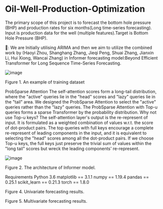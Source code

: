 # Oil-Well-Production-Optimization

The primary scope of this project is to forecast the bottom hole pressure (BHP) and production rates for six months(Long time-series forecasting). Input is production data for the well (multiple features).Target is Bottom Hole Pressure (BHP).

🚩: We are Initially utilising ARIMA and then we aim to utilize the combined work by (Haoyi Zhou, Shanghang Zhang, Jieqi Peng, Shuai Zhang, Jianxin Li, Hui Xiong, Wancai Zhang) in Informer forecasting model:Beyond Efficient Transformer for Long Sequence Time-Series Forecasting.

![image](https://github.com/Kickersisoff/Oil-Well-Production-Optimization/assets/34878344/768e16ae-8a7f-4e43-b7ad-0b9ff80b556e)

Figure 1. An example of training dataset

ProbSparse Attention
The self-attention scores form a long-tail distribution, where the "active" queries lie in the "head" scores and "lazy" queries lie in the "tail" area. We designed the ProbSparse Attention to select the "active" queries rather than the "lazy" queries. The ProbSparse Attention with Top-u queries forms a sparse Transformer by the probability distribution. Why not use Top-u keys? The self-attention layer's output is the re-represent of input. It is formulated as a weighted combination of values w.r.t. the score of dot-product pairs. The top queries with full keys encourage a complete re-represent of leading components in the input, and it is equivalent to selecting the "head" scores among all the dot-product pairs. If we choose Top-u keys, the full keys just preserve the trivial sum of values within the "long tail" scores but wreck the leading components' re-represent.

![image](https://github.com/Kickersisoff/Oil-Well-Production-Optimization/assets/34878344/e1fe6725-109e-432f-885b-7e810ebabfa5)

Figure 2. The architecture of Informer model.

Requirements
Python 3.6
matplotlib == 3.1.1
numpy == 1.19.4
pandas == 0.25.1
scikit_learn == 0.21.3
torch == 1.8.0

Figure 4. Univariate forecasting results.


Figure 5. Multivariate forecasting results.
